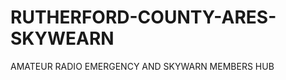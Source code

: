 RUTHERFORD-COUNTY-ARES-SKYWEARN
===============================

AMATEUR RADIO EMERGENCY AND SKYWARN MEMBERS HUB